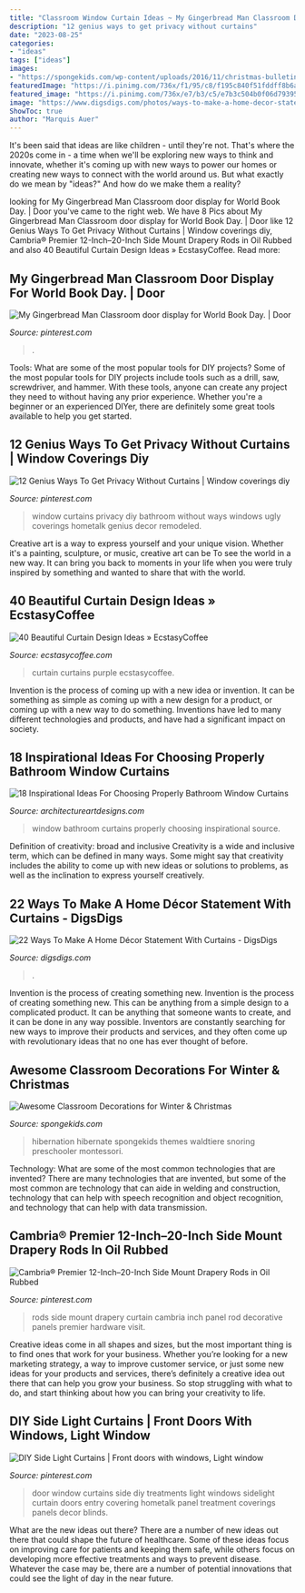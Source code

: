 ```yaml
---
title: "Classroom Window Curtain Ideas ~ My Gingerbread Man Classroom Door Display For World Book Day."
description: "12 genius ways to get privacy without curtains"
date: "2023-08-25"
categories:
- "ideas"
tags: ["ideas"]
images:
- "https://spongekids.com/wp-content/uploads/2016/11/christmas-bulletin-board/20-christmas-bulletin-board-ideas.jpg"
featuredImage: "https://i.pinimg.com/736x/f1/95/c8/f195c840f51fddff8b6a5f02b58a8388--curtain-door-home-ideas.jpg"
featured_image: "https://i.pinimg.com/736x/e7/b3/c5/e7b3c504b0f06d793959584508fc6165.jpg"
image: "https://www.digsdigs.com/photos/ways-to-make-a-home-decor-statement-with-curtains-11.jpg"
ShowToc: true
author: "Marquis Auer"
---
```



It's been said that ideas are like children - until they're not. That's where the 2020s come in - a time when we'll be exploring new ways to think and innovate, whether it's coming up with new ways to power our homes or creating new ways to connect with the world around us. But what exactly do we mean by "ideas?" And how do we make them a reality?

	

		
looking for My Gingerbread Man Classroom door display for World Book Day. | Door you've came to the right web. We have 8 Pics about My Gingerbread Man Classroom door display for World Book Day. | Door like 12 Genius Ways To Get Privacy Without Curtains | Window coverings diy, Cambria® Premier 12-Inch–20-Inch Side Mount Drapery Rods in Oil Rubbed and also 40 Beautiful Curtain Design Ideas » EcstasyCoffee. Read more:
		
    
## My Gingerbread Man Classroom Door Display For World Book Day. | Door

<img loading=lazy src="https://i.pinimg.com/736x/e7/b3/c5/e7b3c504b0f06d793959584508fc6165.jpg" onerror="this.onerror=null;this.src='https://tse4.mm.bing.net/th?id=OIP.6SEqW8MDTdqf4IDQBG7WzAHaKS&amp;pid=15.1';" alt="My Gingerbread Man Classroom door display for World Book Day. | Door">

_Source: pinterest.com_

>. 

	

Tools: What are some of the most popular tools for DIY projects?
Some of the most popular tools for DIY projects include tools such as a drill, saw, screwdriver, and hammer. With these tools, anyone can create any project they need to without having any prior experience. Whether you're a beginner or an experienced DIYer, there are definitely some great tools available to help you get started.

    
## 12 Genius Ways To Get Privacy Without Curtains | Window Coverings Diy

<img loading=lazy src="https://i.pinimg.com/736x/fd/80/1f/fd801f2f6bd925b35f96cf349d9f7c0a.jpg" onerror="this.onerror=null;this.src='https://tse3.mm.bing.net/th?id=OIP.gV-WoXPrErTE_yvzCZouSQHaLH&amp;pid=15.1';" alt="12 Genius Ways To Get Privacy Without Curtains | Window coverings diy">

_Source: pinterest.com_

>window curtains privacy diy bathroom without ways windows ugly coverings hometalk genius decor remodeled. 

	

Creative art is a way to express yourself and your unique vision. Whether it's a painting, sculpture, or music, creative art can be To see the world in a new way. It can bring you back to moments in your life when you were truly inspired by something and wanted to share that with the world.

    
## 40 Beautiful Curtain Design Ideas » EcstasyCoffee

<img loading=lazy src="https://i2.wp.com/www.ecstasycoffee.com/wp-content/uploads/2016/10/Purple-curtains.jpg?resize=600%2C799" onerror="this.onerror=null;this.src='https://tse2.mm.bing.net/th?id=OIP.hNaGrC6mliB2CyUniIBELgHaJ3&amp;pid=15.1';" alt="40 Beautiful Curtain Design Ideas » EcstasyCoffee">

_Source: ecstasycoffee.com_

>curtain curtains purple ecstasycoffee. 

	

Invention is the process of coming up with a new idea or invention. It can be something as simple as coming up with a new design for a product, or coming up with a new way to do something. Inventions have led to many different technologies and products, and have had a significant impact on society.

    
## 18 Inspirational Ideas For Choosing Properly Bathroom Window Curtains

<img loading=lazy src="https://www.architectureartdesigns.com/wp-content/uploads/2017/05/12-20.jpg" onerror="this.onerror=null;this.src='https://tse3.mm.bing.net/th?id=OIP.cJC_FmAkRkqxiHjLDpVhzQHaLH&amp;pid=15.1';" alt="18 Inspirational Ideas For Choosing Properly Bathroom Window Curtains">

_Source: architectureartdesigns.com_

>window bathroom curtains properly choosing inspirational source. 

	

Definition of creativity: broad and inclusive
Creativity is a wide and inclusive term, which can be defined in many ways. Some might say that creativity includes the ability to come up with new ideas or solutions to problems, as well as the inclination to express yourself creatively.

    
## 22 Ways To Make A Home Décor Statement With Curtains - DigsDigs

<img loading=lazy src="https://www.digsdigs.com/photos/ways-to-make-a-home-decor-statement-with-curtains-11.jpg" onerror="this.onerror=null;this.src='https://tse3.mm.bing.net/th?id=OIP.-3CP70GnwJOcDD2cC8qLwAAAAA&amp;pid=15.1';" alt="22 Ways To Make A Home Décor Statement With Curtains - DigsDigs">

_Source: digsdigs.com_

>. 

	

Invention is the process of creating something new.
Invention is the process of creating something new. This can be anything from a simple design to a complicated product. It can be anything that someone wants to create, and it can be done in any way possible. Inventors are constantly searching for new ways to improve their products and services, and they often come up with revolutionary ideas that no one has ever thought of before.

    
## Awesome Classroom Decorations For Winter &amp; Christmas

<img loading=lazy src="https://spongekids.com/wp-content/uploads/2016/11/christmas-bulletin-board/20-christmas-bulletin-board-ideas.jpg" onerror="this.onerror=null;this.src='https://tse4.mm.bing.net/th?id=OIP.DD_WEXMKLKaHmffS4ZytEwAAAA&amp;pid=15.1';" alt="Awesome Classroom Decorations for Winter &amp; Christmas">

_Source: spongekids.com_

>hibernation hibernate spongekids themes waldtiere snoring preschooler montessori. 

	

Technology: What are some of the most common technologies that are invented?
There are many technologies that are invented, but some of the most common are technology that can aide in welding and construction, technology that can help with speech recognition and object recognition, and technology that can help with data transmission.

    
## Cambria® Premier 12-Inch–20-Inch Side Mount Drapery Rods In Oil Rubbed

<img loading=lazy src="https://i.pinimg.com/736x/b6/ff/5a/b6ff5a22a1659275b34bf194f295acb0.jpg" onerror="this.onerror=null;this.src='https://tse1.mm.bing.net/th?id=OIP.SK0ec-ayZLZImiTvFalw6wHaJ3&amp;pid=15.1';" alt="Cambria® Premier 12-Inch–20-Inch Side Mount Drapery Rods in Oil Rubbed">

_Source: pinterest.com_

>rods side mount drapery curtain cambria inch panel rod decorative panels premier hardware visit. 

	

Creative ideas come in all shapes and sizes, but the most important thing is to find ones that work for your business. Whether you’re looking for a new marketing strategy, a way to improve customer service, or just some new ideas for your products and services, there’s definitely a creative idea out there that can help you grow your business. So stop struggling with what to do, and start thinking about how you can bring your creativity to life.

    
## DIY Side Light Curtains | Front Doors With Windows, Light Window

<img loading=lazy src="https://i.pinimg.com/736x/f1/95/c8/f195c840f51fddff8b6a5f02b58a8388--curtain-door-home-ideas.jpg" onerror="this.onerror=null;this.src='https://tse2.mm.bing.net/th?id=OIP.YxpjdnS8r1iZCgx5kXlaSgHaKW&amp;pid=15.1';" alt="DIY Side Light Curtains | Front doors with windows, Light window">

_Source: pinterest.com_

>door window curtains side diy treatments light windows sidelight curtain doors entry covering hometalk panel treatment coverings panels decor blinds. 

	

What are the new ideas out there?
There are a number of new ideas out there that could shape the future of healthcare. Some of these ideas focus on improving care for patients and keeping them safe, while others focus on developing more effective treatments and ways to prevent disease. Whatever the case may be, there are a number of potential innovations that could see the light of day in the near future.

